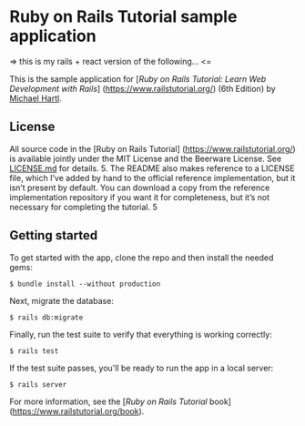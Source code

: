 # Ruby on Rails Tutorial sample application
=> this is my rails + react version of the following... <=

This is the sample application for
[*Ruby on Rails Tutorial:
Learn Web Development with Rails*]
(https://www.railstutorial.org/)
(6th Edition)
by [Michael Hartl](https://www.michaelhartl.com/).
## License
All source code in the [Ruby on Rails Tutorial]
(https://www.railstutorial.org/)
is available jointly under the MIT License and the Beerware
License. See
[LICENSE.md](LICENSE.md) for details.
5. The README also makes reference to a LICENSE file, which I’ve added
by hand to the official reference implementation, but it isn’t present by
default. You can download a copy from the reference implementation
repository if you want it for completeness, but it’s not necessary for
completing the tutorial.
5
## Getting started
To get started with the app, clone the repo and then install
the needed gems:
```
$ bundle install --without production
```
Next, migrate the database:
```
$ rails db:migrate
```
Finally, run the test suite to verify that everything is
working correctly:
```
$ rails test
```
If the test suite passes, you'll be ready to run the app in a
local server:
```
$ rails server
```
For more information, see the
[*Ruby on Rails Tutorial* book]
(https://www.railstutorial.org/book).